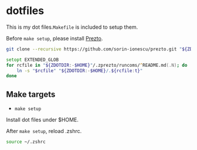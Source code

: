 # dotfiles
This is my dot files.`Makefile` is included to setup them.

Before `make setup`, please install [Prezto](https://github.com/sorin-ionescu/prezto). 

```zsh
git clone --recursive https://github.com/sorin-ionescu/prezto.git "${ZDOTDIR:-$HOME}/.zprezto"
```	

```zsh
setopt EXTENDED_GLOB
for rcfile in "${ZDOTDIR:-$HOME}"/.zprezto/runcoms/^README.md(.N); do
	ln -s "$rcfile" "${ZDOTDIR:-$HOME}/.${rcfile:t}"
done
```

## Make targets
- `make setup`

Install dot files under $HOME.

After `make setup`, reload .zshrc.

```zsh
source ~/.zshrc
```